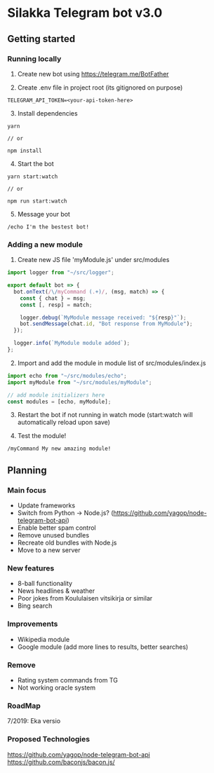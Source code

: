 # Silakka Telegram bot v3.0

## Getting started

### Running locally

1. Create new bot using https://telegram.me/BotFather

2. Create .env file in project root (its gitignored on purpose)

```
TELEGRAM_API_TOKEN=<your-api-token-here>
```

3. Install dependencies

```
yarn

// or

npm install
```

4. Start the bot

```
yarn start:watch

// or

npm run start:watch
```

5. Message your bot

```
/echo I'm the bestest bot!
```

### Adding a new module

1. Create new JS file 'myModule.js' under src/modules

```javascript
import logger from "~/src/logger";

export default bot => {
  bot.onText(/\/myCommand (.+)/, (msg, match) => {
    const { chat } = msg;
    const [, resp] = match;

    logger.debug(`MyModule message received: "${resp}"`);
    bot.sendMessage(chat.id, "Bot response from MyModule");
  });

  logger.info(`MyModule module added`);
};
```

2. Import and add the module in module list of src/modules/index.js

```javascript
import echo from "~/src/modules/echo";
import myModule from "~/src/modules/myModule";

// add module initializers here
const modules = [echo, myModule];
```

3. Restart the bot if not running in watch mode (start:watch will automatically reload upon save)

4. Test the module!

```
/myCommand My new amazing module!
```

## Planning

### Main focus

- Update frameworks
- Switch from Python -> Node.js? (https://github.com/yagop/node-telegram-bot-api)
- Enable better spam control
- Remove unused bundles
- Recreate old bundles with Node.js
- Move to a new server

### New features

- 8-ball functionality
- News headlines & weather
- Poor jokes from Koululaisen vitsikirja or similar
- Bing search

### Improvements

- Wikipedia module
- Google module (add more lines to results, better searches)

### Remove

- Rating system commands from TG
- Not working oracle system

### RoadMap

7/2019: Eka versio

### Proposed Technologies

https://github.com/yagop/node-telegram-bot-api
https://github.com/baconjs/bacon.js/
